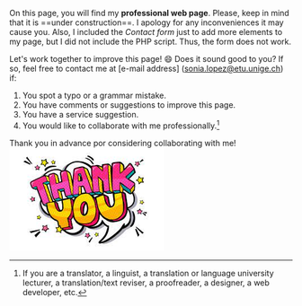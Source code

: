 On this page, you will find my **professional web page**. Please, keep in mind that it is ==under construction==. I apology for any inconveniences it may cause you.
Also, I included the *Contact form* just to add more elements to my page, but I did not include the PHP script. Thus, the form does not work. 

Let's work together to improve this page! :smile: Does it sound good to you? If so, feel free to contact me at [e-mail address] (sonia.lopez@etu.unige.ch) if:
1. You spot a typo or a grammar mistake.
2. You have comments or suggestions to improve this page.
3. You have a service suggestion.
4. You would like to collaborate with me professionally.[^1]

Thank you in advance por considering collaborating with me! ![Thank you](img/ThankYou.jpg)


[^1]: If you are a translator, a linguist, a translation or language university lecturer, a translation/text reviser, a proofreader, a designer, a web developer, etc.  